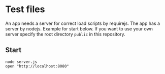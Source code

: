 # Test files

An app needs a server for correct load scripts by requirejs. The app has a server by nodejs. Example for start below. If you want to use your own server specify the root directory `public` in this repository.

## Start

    node server.js
    open "http://localhost:8080"
